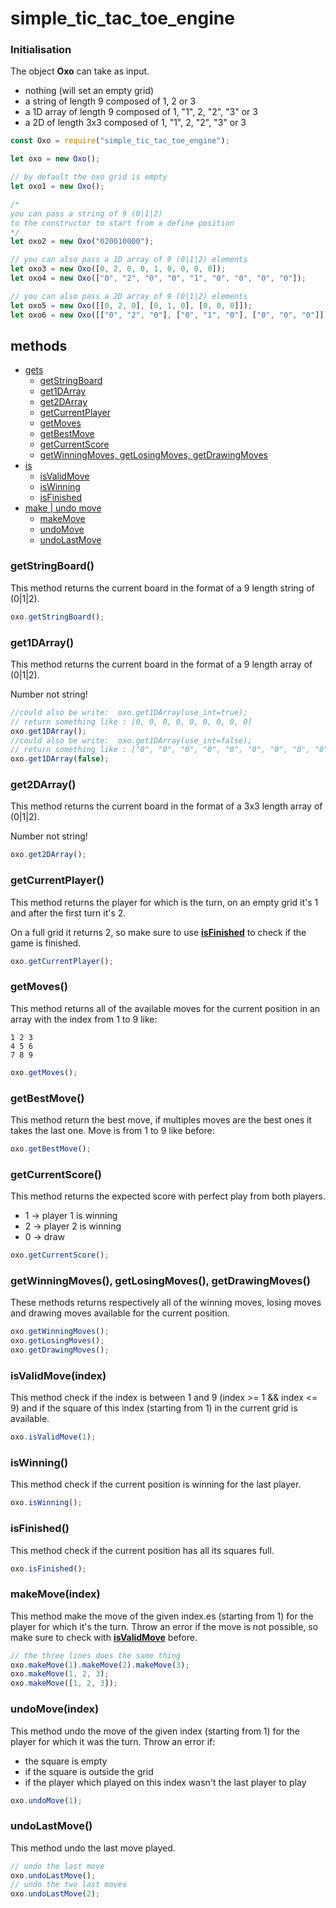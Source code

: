 # simple_tic_tac_toe_engine

### Initialisation
The object **Oxo** can take as input.
- nothing (will set an empty grid)
- a string of length 9 composed of 1, 2 or 3
- a 1D array of length 9 composed of 1, "1", 2, "2", "3" or 3
- a 2D of length 3x3 composed of 1, "1", 2, "2", "3" or 3
```javascript
const Oxo = require("simple_tic_tac_toe_engine");

let oxo = new Oxo();
```
```javascript
// by default the oxo grid is empty
let oxo1 = new Oxo();

/*
you can pass a string of 9 (0|1|2)
to the constructor to start from a define position
*/
let oxo2 = new Oxo("020010000");

// you can also pass a 1D array of 9 (0|1|2) elements
let oxo3 = new Oxo([0, 2, 0, 0, 1, 0, 0, 0, 0]);
let oxo4 = new Oxo(["0", "2", "0", "0", "1", "0", "0", "0", "0"]);

// you can also pass a 2D array of 9 (0|1|2) elements
let oxo5 = new Oxo([[0, 2, 0], [0, 1, 0], [0, 0, 0]]);
let oxo6 = new Oxo([["0", "2", "0"], ["0", "1", "0"], ["0", "0", "0"]]);
```

## methods
- [gets](#getstringboard)
  - [getStringBoard](#getstringboard)
  - [get1DArray](#get1darray)
  - [get2DArray](#get2darray)
  - [getCurrentPlayer](#getcurrentplayer)
  - [getMoves](#getmoves)
  - [getBestMove](#getbestmove)
  - [getCurrentScore](#getcurrentscore)
  - [getWinningMoves, getLosingMoves, getDrawingMoves](#getwinningmoves-getlosingmoves-getdrawingmoves)
- [is](#isvalidmoveindex)
  - [isValidMove](#isvalidmoveindex)
  - [isWinning](#iswinning)
  - [isFinished](#isfinished)
- [make | undo move](#isvalidmoveindex)
  - [makeMove](#makemoveindex)
  - [undoMove](#undomoveindex)
  - [undoLastMove](#undolastmove)

### getStringBoard()
This method returns the current board in the format of a 9 length string of (0|1|2).
```javascript
oxo.getStringBoard();
```

### get1DArray()
This method returns the current board in the format of a 9 length array of (0|1|2).

Number not string!
```javascript
//could also be write:  oxo.get1DArray(use_int=true);
// return something like : [0, 0, 0, 0, 0, 0, 0, 0, 0]
oxo.get1DArray();
//could also be write:  oxo.get1DArray(use_int=false);
// return something like : ["0", "0", "0", "0", "0", "0", "0", "0", "0"]
oxo.get1DArray(false);
```

### get2DArray()
This method returns the current board in the format of a 3x3 length array of (0|1|2).

Number not string!
```javascript
oxo.get2DArray();
```

### getCurrentPlayer()
This method returns the player for which is the turn, on an empty grid it's 1 and after the first turn it's 2.

On a full grid it returns 2, so make sure to use **[isFinished](#isfinished)** to check if the game is finished.


```javascript
oxo.getCurrentPlayer();
```

### getMoves()
This method returns all of the available moves for the current position
in an array with the index from 1 to 9 like:
```
1 2 3
4 5 6
7 8 9
```

```javascript
oxo.getMoves();
```

### getBestMove()
This method return the best move, if multiples moves are the best ones it takes the last one.
Move is from 1 to 9 like before:

```javascript
oxo.getBestMove();
```

### getCurrentScore()
This method returns the expected score with perfect play from both players.
- 1 -> player 1 is winning
- 2 -> player 2 is winning
- 0 -> draw

```javascript
oxo.getCurrentScore();
```

### getWinningMoves(), getLosingMoves(), getDrawingMoves()
These methods returns respectively all of the winning moves, losing moves and drawing moves available for the current position.
```javascript
oxo.getWinningMoves();
oxo.getLosingMoves();
oxo.getDrawingMoves();
```

### isValidMove(index)
This method check if the index is between 1 and 9 (index >= 1 && index <= 9) and if the square of this index (starting from 1) in the current grid is available.
```javascript
oxo.isValidMove(1);
```

### isWinning()
This method check if the current position is winning for the last player.
```javascript
oxo.isWinning();
```

### isFinished()
This method check if the current position has all its squares full.
```javascript
oxo.isFinished();
```

### makeMove(index)
This method make the move of the given index.es (starting from 1) for the player for which it's the turn.
Throw an error if the move is not possible, so make sure to check with **[isValidMove](#isvalidmoveindex)** before.
```javascript
// the three lines does the same thing
oxo.makeMove(1).makeMove(2).makeMove(3);
oxo.makeMove(1, 2, 3);
oxo.makeMove([1, 2, 3]);
```

### undoMove(index)
This method undo the move of the given index (starting from 1) for the player for which it was the turn.
Throw an error if:
- the square is empty
- if the square is outside the grid
- if the player which played on this index wasn't the last player to play
```javascript
oxo.undoMove(1);
```

### undoLastMove()
This method undo the last move played.
```javascript
// undo the last move
oxo.undoLastMove();
// undo the two last moves
oxo.undoLastMove(2);
```
